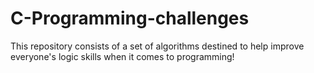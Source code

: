 # C-Programming-challenges
This repository consists of a set of algorithms destined to help improve everyone's logic skills when it comes to programming!
